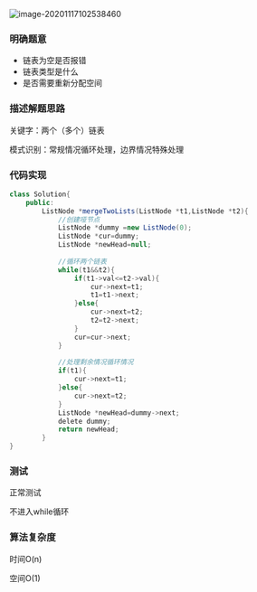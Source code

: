 ![image-20201117102538460](C:\Users\lenovo\AppData\Roaming\Typora\typora-user-images\image-20201117102538460.png)

### 明确题意

- 链表为空是否报错
- 链表类型是什么
- 是否需要重新分配空间

### 描述解题思路

关键字：两个（多个）链表

模式识别：常规情况循环处理，边界情况特殊处理

### 代码实现

```java
class Solution{
    public:
    	ListNode *mergeTwoLists(ListNode *t1,ListNode *t2){
            //创建哑节点
            ListNode *dummy =new ListNode(0);
            ListNode *cur=dummy;
            ListNode *newHead=null;
            
            //循环两个链表
            while(t1&&t2){
                if(t1->val<=t2->val){
                    cur->next=t1;
                    t1=t1->next;
                }else{
                    cur->next=t2;
                    t2=t2->next;
                }
                cur=cur->next;
            }
            
            //处理剩余情况循环情况
            if(t1){
                cur->next=t1;
            }else{
                cur->next=t2;
            }
            ListNode *newHead=dummy->next;
            delete dummy;
            return newHead;
        }
}
```



### 测试

正常测试

不进入while循环



### 算法复杂度

时间O(n)

空间O(1)